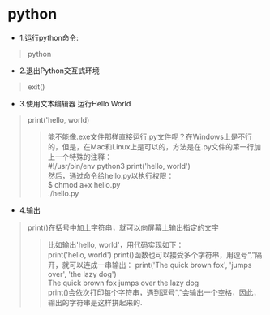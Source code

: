 # python
* 1.运行python命令:
> python
* 2.退出Python交互式环境
> exit()
* 3.使用文本编辑器 运行Hello World
> print('hello, world)
> > 能不能像.exe文件那样直接运行.py文件呢？在Windows上是不行的，但是，在Mac和Linux上是可以的，方法是在.py文件的第一行加上一个特殊的注释：<br>#!/usr/bin/env python3 print('hello, world') <br> 然后，通过命令给hello.py以执行权限：<br>$ chmod a+x hello.py <br>./hello.py 
* 4.输出
> print()在括号中加上字符串，就可以向屏幕上输出指定的文字
> > 比如输出'hello, world'，用代码实现如下：<br>print('hello, world')
> print()函数也可以接受多个字符串，用逗号“,”隔开，就可以连成一串输出：
> > print('The quick brown fox', 'jumps over', 'the lazy dog')
<br> The quick brown fox jumps over the lazy dog
<br> print()会依次打印每个字符串，遇到逗号“,”会输出一个空格，因此，输出的字符串是这样拼起来的.
